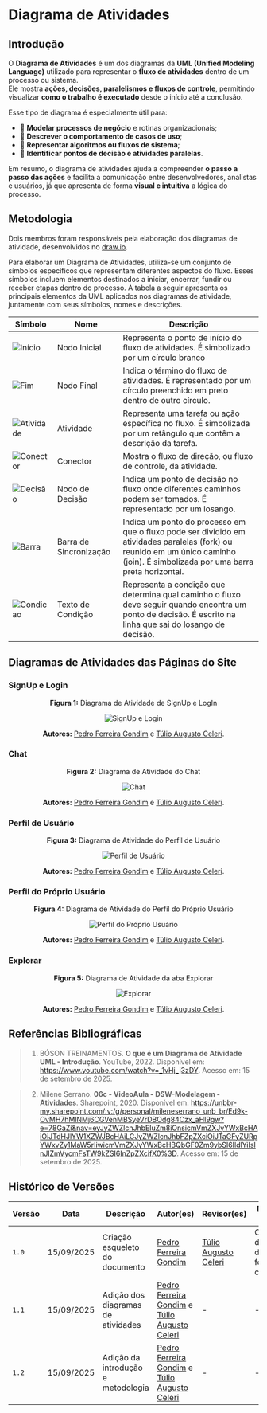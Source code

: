 # Diagrama de Atividades

## Introdução

O **Diagrama de Atividades** é um dos diagramas da **UML (Unified Modeling Language)** utilizado para representar o **fluxo de atividades** dentro de um processo ou sistema.  
Ele mostra **ações, decisões, paralelismos e fluxos de controle**, permitindo visualizar **como o trabalho é executado** desde o início até a conclusão.  

Esse tipo de diagrama é especialmente útil para:  
- 📌 **Modelar processos de negócio** e rotinas organizacionais;  
- 📌 **Descrever o comportamento de casos de uso**;  
- 📌 **Representar algoritmos ou fluxos de sistema**;  
- 📌 **Identificar pontos de decisão e atividades paralelas**.  

Em resumo, o diagrama de atividades ajuda a compreender **o passo a passo das ações** e facilita a comunicação entre desenvolvedores, analistas e usuários, já que apresenta de forma **visual e intuitiva** a lógica do processo.

## Metodologia

Dois membros foram responsáveis pela elaboração dos diagramas de atividade, desenvolvidos no [draw.io](https://www.drawio.com/). 

Para elaborar um Diagrama de Atividades, utiliza-se um conjunto de símbolos específicos que representam diferentes aspectos do fluxo. Esses símbolos incluem elementos destinados a iniciar, encerrar, fundir ou receber etapas dentro do processo.
A tabela a seguir apresenta os principais elementos da UML aplicados nos diagramas de atividade, juntamente com seus símbolos, nomes e descrições.

| Símbolo                            | Nome                   | Descrição                                                                                                                                                                    |
|------------------------------------|------------------------|------------------------------------------------------------------------------------------------------------------------------------------------------------------------------|
| ![Início](../../assets/diagramas_de_atividades/Circle.png)  | Nodo Inicial           | Representa o ponto de início do fluxo de atividades. É simbolizado por um círculo branco                                                                       |
| ![Fim](../../assets/diagramas_de_atividades/nofinal.png)        | Nodo Final             | Indica o término do fluxo de atividades. É representado por um círculo preenchido em preto dentro de outro círculo.                                                          |
| ![Atividade](../../assets/diagramas_de_atividades/activity.png) | Atividade              | Representa uma tarefa ou ação específica no fluxo. É simbolizada por um retângulo que contêm a descrição da tarefa.                                      |
| ![Conector](../../assets/diagramas_de_atividades/seta.png)   | Conector      | Mostra o fluxo de direção, ou fluxo de controle, da atividade. |
| ![Decisão](../../assets/diagramas_de_atividades/losango.png)     | Nodo de Decisão        | Indica um ponto de decisão no fluxo onde diferentes caminhos podem ser tomados. É representado por um losango.                                                               |
| ![Barra](https://d2slcw3kip6qmk.cloudfront.net/marketing/pages/chart/uml/activity-diagram/join-66x57.PNG)          | Barra de Sincronização | Indica um ponto do processo em que o fluxo pode ser dividido em atividades paralelas (fork) ou reunido em um único caminho (join). É simbolizada por uma barra preta horizontal.                 |
| ![Condicao](../../assets/diagramas_de_atividades/conditiontext.png)   | Texto de Condição      | Representa a condição que determina qual caminho o fluxo deve seguir quando encontra um ponto de decisão. É escrito na linha que sai do losango de decisão. |

## Diagramas de Atividades das Páginas do Site

### SignUp e Login

<center>

**Figura 1:** Diagrama de Atividade de SignUp e LogIn

![SignUp e Login](../../assets/diagramas_de_atividades/login.png)

**Autores:** [Pedro Ferreira Gondim](https://github.com/G0ndim) e [Túlio Augusto Celeri](https://github.com/TulioCeleri).
</center>

### Chat

<center>

**Figura 2:** Diagrama de Atividade do Chat

![Chat](../../assets/diagramas_de_atividades/chat.png)

**Autores:** [Pedro Ferreira Gondim](https://github.com/G0ndim) e [Túlio Augusto Celeri](https://github.com/TulioCeleri).
</center>

### Perfil de Usuário

<center>

**Figura 3:** Diagrama de Atividade do Perfil de Usuário

![Perfil de Usuário](../../assets/diagramas_de_atividades/user-prof.png)

**Autores:** [Pedro Ferreira Gondim](https://github.com/G0ndim) e [Túlio Augusto Celeri](https://github.com/TulioCeleri).
</center>

### Perfil do Próprio Usuário

<center>

**Figura 4:** Diagrama de Atividade do Perfil do Próprio Usuário

![Perfil do Próprio Usuário](../../assets/diagramas_de_atividades/user-own-prof.png)

**Autores:** [Pedro Ferreira Gondim](https://github.com/G0ndim) e [Túlio Augusto Celeri](https://github.com/TulioCeleri).
</center>

### Explorar

<center>

**Figura 5:** Diagrama de Atividade da aba Explorar

![Explorar](../../assets/diagramas_de_atividades/explore.png)

**Autores:** [Pedro Ferreira Gondim](https://github.com/G0ndim) e [Túlio Augusto Celeri](https://github.com/TulioCeleri).
</center>

## Referências Bibliográficas

>1. <a id="ref1"></a> BÓSON TREINAMENTOS. **O que é um Diagrama de Atividade UML - Introdução**. YouTube, 2022. Disponível em: <https://www.youtube.com/watch?v=_1vHj_j3zDY>. Acesso em: 15 de setembro de 2025. 

>2. <a id="ref2"></a> Milene Serrano. **06c - VideoAula - DSW-Modelagem - Atividades**. Sharepoint, 2020. Disponível em: <https://unbbr-my.sharepoint.com/:v:/g/personal/mileneserrano_unb_br/Ed9k-OvMH7hMlNMj6CGVenMBSyeVrDBOdg84Czx_aHI9gw?e=78GaZi&nav=eyJyZWZlcnJhbEluZm8iOnsicmVmZXJyYWxBcHAiOiJTdHJlYW1XZWJBcHAiLCJyZWZlcnJhbFZpZXciOiJTaGFyZURpYWxvZy1MaW5rIiwicmVmZXJyYWxBcHBQbGF0Zm9ybSI6IldlYiIsInJlZmVycmFsTW9kZSI6InZpZXcifX0%3D>. Acesso em: 15 de setembro de 2025. 

## Histórico de Versões


| Versão |     Data    | Descrição   | Autor(es) | Revisor(es) | Detalhes da revisão | 
| ------ | ----------- | ----------- | --------- | ----------- | --------------------|
| `1.0` | 15/09/2025 | Criação esqueleto do documento | [Pedro Ferreira Gondim](https://github.com/G0ndim) | [Túlio Augusto Celeri](https://github.com/TulioCeleri) | O esqueleto do documento foi criado corretamente |
| `1.1` | 15/09/2025 | Adição dos diagramas de atividades | [Pedro Ferreira Gondim](https://github.com/G0ndim) e [Túlio Augusto Celeri](https://github.com/TulioCeleri) | - | - |
| `1.2` | 15/09/2025 | Adição da introdução e metodologia | [Pedro Ferreira Gondim](https://github.com/G0ndim) e [Túlio Augusto Celeri](https://github.com/TulioCeleri) | - | - |